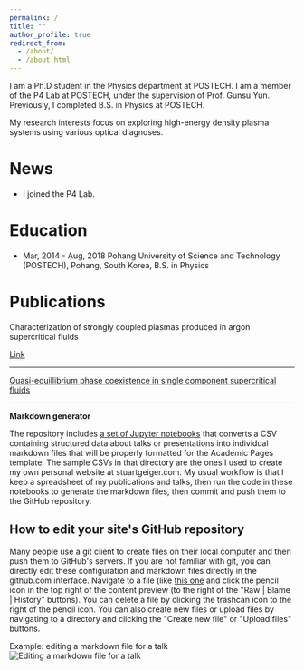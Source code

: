```yaml
---
permalink: /
title: ""
author_profile: true
redirect_from: 
  - /about/
  - /about.html
---
```


I am a Ph.D student in the Physics department at POSTECH. I am a member of the P4 Lab at POSTECH, under the supervision of Prof. Gunsu Yun. Previously, I completed B.S. in Physics at POSTECH.

My research interests focus on exploring high-energy density plasma systems using various optical diagnoses.




News
======
* I joined the P4 Lab.





Education
======
* Mar, 2014 - Aug, 2018 Pohang University of Science and Technology (POSTECH), Pohang, South Korea, B.S. in Physics





Publications
======
Characterization of strongly coupled plasmas produced in argon supercritical fluids

[Link](https://leejuho95.github.io/files/s41467-021-24895-y.pdf)

------

[Quasi-equillibrium phase coexistence in single component supercritical fluids](https://leejuho95.github.io/files/Lee_2022_Plasma_Phys._Control._Fusion_64_095010.pdf
)

------


**Markdown generator**

The repository includes [a set of Jupyter notebooks](https://github.com/academicpages/academicpages.github.io/tree/master/markdown_generator
) that converts a CSV containing structured data about talks or presentations into individual markdown files that will be properly formatted for the Academic Pages template. The sample CSVs in that directory are the ones I used to create my own personal website at stuartgeiger.com. My usual workflow is that I keep a spreadsheet of my publications and talks, then run the code in these notebooks to generate the markdown files, then commit and push them to the GitHub repository.

How to edit your site's GitHub repository
------
Many people use a git client to create files on their local computer and then push them to GitHub's servers. If you are not familiar with git, you can directly edit these configuration and markdown files directly in the github.com interface. Navigate to a file (like [this one](https://github.com/academicpages/academicpages.github.io/blob/master/_talks/2012-03-01-talk-1.md) and click the pencil icon in the top right of the content preview (to the right of the "Raw | Blame | History" buttons). You can delete a file by clicking the trashcan icon to the right of the pencil icon. You can also create new files or upload files by navigating to a directory and clicking the "Create new file" or "Upload files" buttons. 

Example: editing a markdown file for a talk
![Editing a markdown file for a talk](/images/editing-talk.png)


